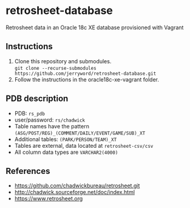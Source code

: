 # retrosheet-database
Retrosheet data in an Oracle 18c XE database provisioned with Vagrant
## Instructions
1. Clone this repository and submodules.  
`git clone --recurse-submodules https://github.com/jerryword/retrosheet-database.git`  
2. Follow the instructions in the oracle18c-xe-vagrant folder.
## PDB description
* PDB: `rs_pdb`
* user/password: `rs/chadwick`
* Table names have the pattern `(ASG/POST/REG)_(COMMENT/DAILY/EVENT/GAME/SUB)_XT`
* Additional tables: `(PARK/PERSON/TEAM)_XT`
* Tables are external, data located at `retrosheet-csv/csv`
* All column data types are `VARCHAR2(4000)`
## References
* https://github.com/chadwickbureau/retrosheet.git  
* http://chadwick.sourceforge.net/doc/index.html  
* https://www.retrosheet.org  
